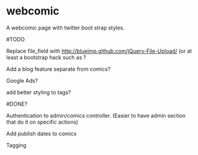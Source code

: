 webcomic
========

A webcomic page with twitter boot strap styles.


#TODO

Replace file_field with http://blueimp.github.com/jQuery-File-Upload/ (or at least a bootstrap hack such as
?

Add a blog feature separate from comics?

Google Ads?

add better styling to tags?

#DONE?

Authentication to admin/comics controller. (Easier to have admin section that do it on specific actions)

Add publish dates to comics

Tagging
